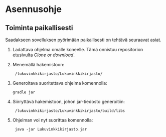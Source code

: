 # Asennusohje

## Toiminta paikallisesti

Saadakseen sovelluksen pyörimään paikallisesti on tehtävä seuraavat asiat.
  1. Ladattava ohjelma omalle koneelle. Tämä onnistuu repositorion etusivulta _Clone or download_.
  2. Menemällä hakemistoon: 
  
          /lukuvinkkikirjasto/Lukuvinkkikirjasto/
          
  3. Generoitava suoritettava ohjelma komennolla:
  
         gradle jar
         
  4. Siirryttävä hakemistoon, johon jar-tiedosto generoitiin:
  
          /lukuvinkkikirjasto/Lukuvinkkikirjasto/build/libs
          
  5. Ohjelman voi nyt suorittaa komennolla:
  
          java -jar Lukuvinkkikirjasto.jar
